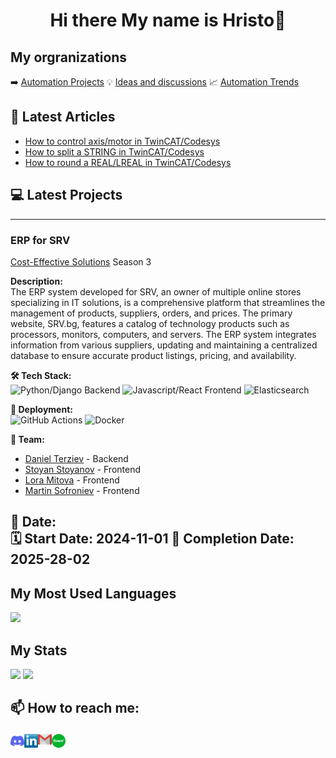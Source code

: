 # <p align="center"> Hi there My name is Hristo👋</p>

<!--
**hganchev/hganchev** is a ✨ _special_ ✨ repository because its `README.md` (this file) appears on your GitHub profile.

Here are some ideas to get you started:

- 🔭 I’m currently working on ...
- 🌱 I’m currently learning ...
- 👯 I’m looking to collaborate on ...
- 🤔 I’m looking for help with ...
- 💬 Ask me about ...
- 📫 How to reach me: ...
- 😄 Pronouns: ...
- ⚡ Fun fact: ...
-->
## My orgranizations
:arrow_right: [Automation Projects](https://github.com/Technical-Software-Solutions)
:bulb: [Ideas and discussions](https://github.com/orgs/Technical-Software-Solutions/discussions)
:chart_with_upwards_trend: [Automation Trends](https://github.com/Technical-Software-Solutions/industry-automation-trends)

## :newspaper: Latest Articles
- [How to control axis/motor in TwinCAT/Codesys](https://medium.com/@hristo.iliev.ganchev/how-to-control-axis-motor-in-twincat-codesys-d89972621025)
- [How to split a STRING in TwinCAT/Codesys](https://medium.com/@hristo.iliev.ganchev/how-to-split-a-string-in-twincat-77e4b2985dee)
- [How to round a REAL/LREAL in TwinCAT/Codesys](https://medium.com/@hristo.iliev.ganchev/how-to-round-a-real-lreal-in-twincat-d551172555f3)

## :computer: Latest Projects 
------------------------------------------------------------------------------------------------
### ERP for SRV 
[Cost-Effective Solutions](https://linkedin.com/school/costeffective-solutions/) Season 3

**Description:**  
The ERP system developed for SRV, an owner of multiple online stores specializing in IT 
solutions, is a comprehensive platform that streamlines the management of products, suppliers, orders, 
and prices. The primary website, SRV.bg, features a catalog of technology products such as processors, 
monitors, computers, and servers. The ERP system integrates information from various suppliers, 
updating and maintaining a centralized database to ensure accurate product listings, pricing, and 
availability.

**🛠 Tech Stack:**  
![Python/Django Backend](https://img.shields.io/badge/Django-092E20?style=for-the-badge&logo=django&logoColor=white)
![Javascript/React Frontend](https://img.shields.io/badge/React-61DAFB?style=for-the-badge&logo=react&logoColor=white)
![Elasticsearch](https://img.shields.io/badge/Elasticsearch-005571?style=for-the-badge&logo=elasticsearch&logoColor=white)

**🚀 Deployment:**   
![GitHub Actions](https://img.shields.io/badge/GitHub-181717?style=for-the-badge&logo=github&logoColor=white)
![Docker](https://img.shields.io/badge/Docker-2496ED?style=for-the-badge&logo=docker&logoColor=white)

**👥 Team:**  
- [Daniel Terziev](https://github.com/danielterziev92) - Backend  
- [Stoyan Stoyanov](https://github.com/StoyanStoyanov1) - Frontend  
- [Lora Mitova](https://github.com/lorindi) - Frontend
- [Martin Sofroniev](https://github.com/Martin322s) - Frontend  

**📅 Date:**  
🗓 Start Date: 2024-11-01 
🚀 Completion Date: 2025-28-02
------------------------------------------------------------------------------------------------

## My Most Used Languages
![](https://github-readme-stats.vercel.app/api/top-langs/?username=hganchev&layout=compact&theme=vue&hide=jupyter%20notebook)
<br/>

## My Stats
![](https://github-readme-stats.vercel.app/api?username=hganchev&show_icons=true&hide_title=true&count_private=true&theme=vue)
![](https://github-readme-streak-stats.herokuapp.com/?user=hganchev&theme=vue&hide_border=false)

## <p>📫 How to reach me: </p>
<a href="https://discordapp.com/users/hganchev#7123">
  <img align="left" alt="Discord" width="22px" src="https://github.com/hganchev/hganchev/blob/main/Socials/discord.svg" />
</a>
<a href="https://www.linkedin.com/in/hristo-ganchev-5407806a/">
  <img align="left" alt="LinkedIN" width="22px" src="https://github.com/hganchev/hganchev/blob/main/Socials/Linkedin.png" />
</a>
<a href="mailto:hristo.iliev.ganchev@gmail.com">
  <img align="left" alt="gmail" width="22px" src="https://github.com/hganchev/hganchev/blob/main/Socials/gmail.png" />
</a>
<a href="https://www.fiverr.com/users/hganchev">
  <img align="left" alt="Fiverr" width="22px" src="https://github.com/hganchev/hganchev/blob/main/Socials/fiverr.svg" />
</a>
<br>

